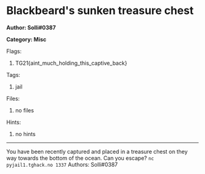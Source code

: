 # Blackbeard's sunken treasure chest
**Author: Solli#0387**

**Category: Misc**

Flags:
1. TG21{aint_much_holding_this_captive_back}


Tags: 
1. jail

Files: 
1. no files

Hints: 
1. no hints


---
You have been recently captured and placed in a treasure chest on they way towards the bottom of the ocean. Can you escape?
``nc pyjail1.tghack.no 1337``
Authors: Solli#0387

